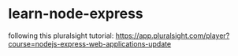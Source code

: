 # learn-node-express
following this pluralsight tutorial: https://app.pluralsight.com/player?course=nodejs-express-web-applications-update
